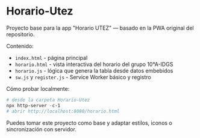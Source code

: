 # Horario-Utez

Proyecto base para la app "Horario UTEZ" — basado en la PWA original del repositorio.

Contenido:
- `index.html` - página principal
- `horario.html` - vista interactiva del horario del grupo 10°A-IDGS
- `horario.js` - lógica que genera la tabla desde datos embebidos
- `sw.js` y `register.js` - Service Worker básico y registro

Cómo probar localmente:

```powershell
# desde la carpeta Horario-Utez
npx http-server -c-1
# abrir http://localhost:8080/horario.html
```

Puedes tomar este proyecto como base y adaptar estilos, iconos o sincronización con servidor.